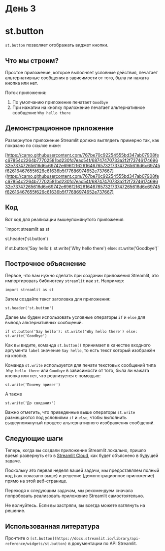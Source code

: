 # День 3

# **st.button**

`st.button` позволяет отображать виджет кнопки.

## **Что мы строим?**

Простое приложение, которое выполняет условные действия, печатает альтернативные сообщения в зависимости от того, была ли нажата кнопка или нет.

Поток приложения:

1. По умолчанию приложение печатает `Goodbye`
2. При нажатии на кнопку приложение печатает альтернативное сообщение `Why hello there`

## **Демонстрационное приложение**

Развернутое приложение Streamlit должно выглядеть примерно так, как показано по ссылке ниже:

[https://camo.githubusercontent.com/767be70c92254555bd347ab07908fec67854c2264b77702581bd230fd7eac54f/68747470733a2f2f7374617469632e73747265616d6c69742e696f2f6261646765732f73747265616d6c69745f62616467655f626c61636b5f77686974652e737667](https://camo.githubusercontent.com/767be70c92254555bd347ab07908fec67854c2264b77702581bd230fd7eac54f/68747470733a2f2f7374617469632e73747265616d6c69742e696f2f6261646765732f73747265616d6c69745f62616467655f626c61636b5f77686974652e737667)

## **Код**

Вот код для реализации вышеупомянутого приложения:

`import streamlit as st

st.header('st.button')

if st.button('Say hello'):
     st.write('Why hello there')
else:
     st.write('Goodbye')`

## **Построчное объяснение**

Первое, что вам нужно сделать при создании приложения Streamlit, это импортировать библиотеку `streamlit` как `st`. Например:

`import streamlit as st`

Затем создайте текст заголовка для приложения:

`st.header('st.button')`

Далее мы будем использовать условные операторы `if` и `else` для вывода альтернативных сообщений.

`if st.button('Say hello'):
     st.write('Why hello there')
else:
     st.write('Goodbye')`

Как вы видите, команда `st.button()` принимает в качестве входного аргумента `label` значение `Say hello`, то есть текст который изображён на кнопке.

Команда `st.write` используется для печати текстовых сообщений типа  `Why hello there` или `Goodbye` в зависимости от того, была ли нажата кнопка или нет, что реализуется с помощью:

`st.write('Почему привет')`

А также

`st.write('До свидания')`

Важно отметить, что приведенные выше операторы `st.write` размещаются под условиями `if` и `else`, чтобы выполнить вышеупомянутый процесс альтернативного изображения сообщений.

## **Следующие шаги**

Теперь, когда вы создали приложение Streamlit локально, пришло время развернуть его в [Streamlit Cloud](https://streamlit.io/cloud), как будет объяснено в будущей задаче.

Поскольку это первая неделя вашей задачи, мы предоставляем полный код (как показано выше) и решение (демонстрационное приложение) прямо на этой веб-странице.

Переходя к следующим задачам, мы рекомендуем сначала попробовать реализовать приложение Streamlit самостоятельно.

Не волнуйтесь. Если вы застряли, вы всегда можете взглянуть на решение.

## **Использованная литература**

Прочтите о `[st.button](https://docs.streamlit.io/library/api-reference/widgets/st.button)` в документации по API Streamlit.